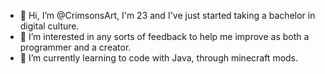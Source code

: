 - 👋 Hi, I’m @CrimsonsArt, I'm 23 and I've just started taking a bachelor in digital culture.
- 👀 I’m interested in any sorts of feedback to help me improve as both a programmer and a creator.
- 🌱 I’m currently learning to code with Java, through minecraft mods.

<!---
CrimsonsArt/CrimsonsArt is a ✨ special ✨ repository because its `README.md` (this file) appears on your GitHub profile.
You can click the Preview link to take a look at your changes.
--->
